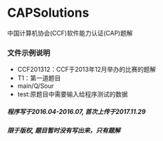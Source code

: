 # CAPSolutions
中国计算机协会(CCF)软件能力认证(CAP)题解

### 文件示例说明
* CCF201312：CCF于2013年12月举办的比赛的题解
* T1：第一道题目
* main/Q/Sour
* test:原题目中需要输入给程序测试的数据



##### 程序写于2016.04-2016.07, 首次上传于2017.11.29

***限于版权, 题目暂时没有写出来，只有题解***
